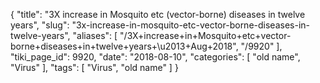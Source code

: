 {
    "title": "3X increase in Mosquito etc (vector-borne) diseases in twelve years",
    "slug": "3x-increase-in-mosquito-etc-vector-borne-diseases-in-twelve-years",
    "aliases": [
        "/3X+increase+in+Mosquito+etc+vector-borne+diseases+in+twelve+years+\u2013+Aug+2018",
        "/9920"
    ],
    "tiki_page_id": 9920,
    "date": "2018-08-10",
    "categories": [
        "old name",
        "Virus"
    ],
    "tags": [
        "Virus",
        "old name"
    ]
}